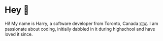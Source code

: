 # Hey 👋

Hi! My name is Harry, a software developer from Toronto, Canada 🇨🇦. I am passionate about coding, initially dabbled in it during highschool and have loved it since.
